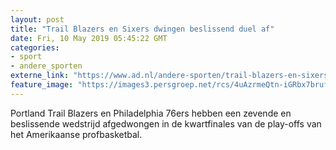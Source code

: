 ```yaml
---
layout: post
title: "Trail Blazers en Sixers dwingen beslissend duel af"
date: Fri, 10 May 2019 05:45:22 GMT
categories: 
- sport 
- andere_sporten 
externe_link: "https://www.ad.nl/andere-sporten/trail-blazers-en-sixers-dwingen-beslissend-duel-af~aadc83f0/"
feature_image: "https://images3.persgroep.net/rcs/4uAzrmeQtn-iGRbx7brufVtHwRw/diocontent/147807168/_fitwidth/400/?appId=21791a8992982cd8da851550a453bd7f&quality=0.7"
---
```


Portland Trail Blazers en Philadelphia 76ers hebben een zevende en beslissende wedstrijd afgedwongen in de kwartfinales van de play-offs van het Amerikaanse profbasketbal.

